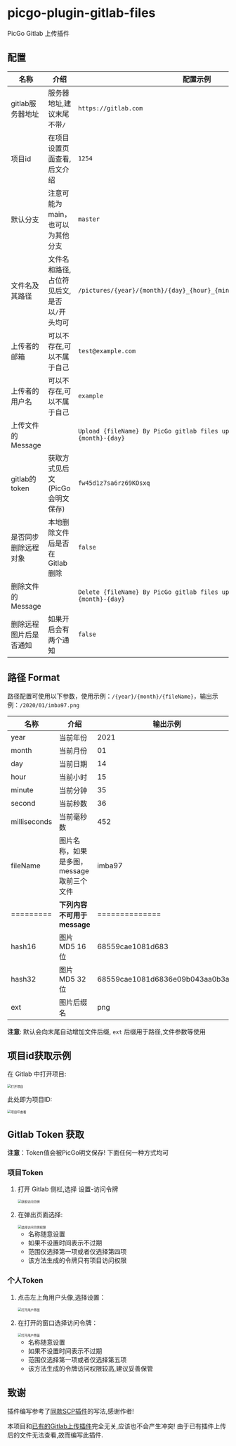 # picgo-plugin-gitlab-files

PicGo Gitlab 上传插件

## 配置

| 名称                   | 介绍                                        | 配置示例                                                     |
| ---------------------- | ------------------------------------------- | ------------------------------------------------------------ |
| gitlab服务器地址       | 服务器地址,建议末尾不带`/`                  | `https://gitlab.com`                                         |
| 项目id                 | 在项目设置页面查看,后文介绍                 | `1254`                                                       |
| 默认分支               | 注意可能为main，也可以为其他分支            | `master`                                                     |
| 文件名及其路径         | 文件名和路径,占位符见后文,是否以`/`开头均可 | `/pictures/{year}/{month}/{day}_{hour}_{minute}_{second}_{fileName}` |
| 上传者的邮箱           | 可以不存在,可以不属于自己                   | `test@example.com`                                           |
| 上传者的用户名         | 可以不存在,可以不属于自己                   | `example`                                                    |
| 上传文件的Message      |                                             | `Upload {fileName} By PicGo gitlab files uploader at {year}-{month}-{day}` |
| gitlab的token          | 获取方式见后文(PicGo会明文保存)             | `fw45d1z7sa6rz69KOsxq`                                       |
| 是否同步删除远程对象   | 本地删除文件后是否在Gitlab删除              | `false`                                                      |
| 删除文件的Message      |                                             | `Delete {fileName} By PicGo gitlab files uploader at {year}-{month}-{day}` |
| 删除远程图片后是否通知 | 如果开启会有两个通知                        | `false`                                                      |

## 路径 Format

路径配置可使用以下参数，使用示例：`/{year}/{month}/{fileName}`，输出示例：`/2020/01/imba97.png`

| 名称         | 介绍                                      | 输出示例                         |
| ------------ | ----------------------------------------- | -------------------------------- |
| year         | 当前年份                                  | 2021                             |
| month        | 当前月份                                  | 01                               |
| day          | 当前日期                                  | 14                               |
| hour         | 当前小时                                  | 15                               |
| minute       | 当前分钟                                  | 35                               |
| second       | 当前秒数                                  | 36                               |
| milliseconds | 当前毫秒数                                | 452                              |
| fileName     | 图片名称，如果是多图，message取前三个文件 | imba97                           |
| =========    | **下列内容不可用于message**               | ==============                   |
| hash16       | 图片 MD5 16位                             | 68559cae1081d683                 |
| hash32       | 图片 MD5 32位                             | 68559cae1081d6836e09b043aa0b3af1 |
| ext          | 图片后缀名                                | png                              |

**注意**: 默认会向末尾自动增加文件后缀, `ext` 后缀用于路径,文件参数等使用



## 项目id获取示例

在 Gitlab 中打开项目:

<img src="https://github.com/D-W-X/picgo-plugin-gitlab-files/raw/master/picture/1.png" alt="打开项目" style="zoom:50%;" />

此处即为项目ID:

<img src="https://github.com/D-W-X/picgo-plugin-gitlab-files/raw/master/picture/2.png" alt="项目ID查看" style="zoom:50%;" />


## Gitlab Token 获取

**注意**：Token值会被PicGo明文保存! 下面任何一种方式均可

### 项目Token

1. 打开 Gitlab 侧栏,选择 设置-访问令牌

    <img src="https://github.com/D-W-X/picgo-plugin-gitlab-files/raw/master/picture/3.png" alt="获取访问令牌" style="zoom:50%;" />

2. 在弹出页面选择:

    <img src="https://github.com/D-W-X/picgo-plugin-gitlab-files/raw/master/picture/4.png" alt="选择访问令牌权限" style="zoom:50%;" />

    - 名称随意设置
    - 如果不设置时间表示不过期
    - 范围仅选择第一项或者仅选择第四项
    - 该方法生成的令牌只有项目访问权限

### 个人Token

1. 点击左上角用户头像,选择设置：

    <img src="https://github.com/D-W-X/picgo-plugin-gitlab-files/raw/master/picture/5.png" alt="打开用户界面" style="zoom:50%;" />

2. 在打开的窗口选择访问令牌：

    <img src="https://github.com/D-W-X/picgo-plugin-gitlab-files/raw/master/picture/6.png" alt="打开用户界面" style="zoom:50%;" />
    
    - 名称随意设置
    - 如果不设置时间表示不过期
    - 范围仅选择第一项或者仅选择第五项
    - 该方法生成的令牌访问权限较高,建议妥善保管

## 致谢

插件编写参考了[同款SCP插件](https://github.com/imba97/picgo-plugin-ssh-scp-uploader)的写法,感谢作者!

本项目和[已有的Gitlab上传插件](https://github.com/bugwz/picgo-plugin-gitlab)完全无关,应该也不会产生冲突! 由于已有插件上传后的文件无法查看,故而编写此插件.

